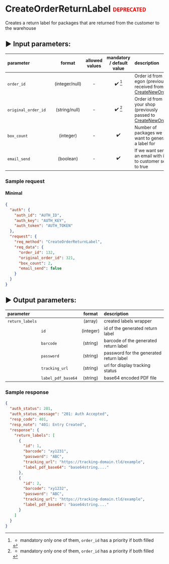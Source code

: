 # CreateOrderReturnLabel ![deprecated](/assets/images/deprecated.png)

Creates a return label for packages that are returned from the customer to the warehouse

## :arrow_forward: Input parameters:

| parameter           |     |     format     | allowed values | mandatory / default value | description                                                                        |
|:--------------------|:----|:--------------:|:--------------:|:-------------------------:|:-----------------------------------------------------------------------------------|
| `order_id `         |     | (integer/null) |       -        |  :heavy_check_mark: [^1]  | Order id from egon (previously received from [CreateNewOrder](CreateNewOrder.md))  |
| `original_order_id` |     | (string/null)  |       -        |  :heavy_check_mark: [^1]  | Order id from your shop (previously passed to [CreateNewOrder](CreateNewOrder.md)) |
| `box_count`         |     |   (integer)    |       -        |    :heavy_check_mark:     | Number of packages we want to generate a label for                                 |
| `email_send `       |     |   (boolean)    |       -        |    :heavy_check_mark:     | If we want send an email with info to customer set it to true                      |

### Sample request

#### Minimal

```json
{
  "auth": {
    "auth_id": "AUTH_ID",
    "auth_key": "AUTH_KEY",
    "auth_token": "AUTH_TOKEN"
  },
  "request": {
    "req_method": "CreateOrderReturnLabel",
    "req_data": {
      "order_id": 132,
      "original_order_id": 321,
      "box_count": 2,
      "email_send": false
    }
  }
}
```

## :arrow_forward: Output parameters:

| parameter       |                    |  format   | description                             |
|:----------------|:-------------------|:---------:|:----------------------------------------|
| `return_labels` |                    |  (array)  | created labels wrapper                  |
|                 | `id`               | (integer) | id of the generated return label        |
|                 | `barcode`          | (string)  | barcode of the generated return label   |
|                 | `password`         | (string)  | password for the generated return label |
|                 | `tracking_url`     | (string)  | url for display tracking status         |
|                 | `label_pdf_base64` | (string)  | base64 encoded PDF file                 |

### Sample response

```json
{
  "auth_status": 201,
  "auth_status_message": "201: Auth Accepted",
  "resp_code": 401,
  "resp_note": "401: Entry Created",
  "response": {
    "return_labels": [
      {
        "id": 1,
        "barcode": "xy1231",
        "password": "ABC",
        "tracking_url": "https://tracking-domain.tld/example",
        "label_pdf_base64": "base64string...."
      },
      {
        "id": 2,
        "barcode": "xy1232",
        "password": "ABC",
        "tracking_url": "https://tracking-domain.tld/example",
        "label_pdf_base64": "base64string...."
      }
    ]
  }
}
```

[^1]: - mandatory only one of them, `order_id` has a priority if both filled